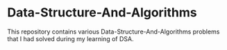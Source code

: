 # Data-Structure-And-Algorithms
This repository contains various Data-Structure-And-Algorithms problems that I had solved during my learning of DSA.
